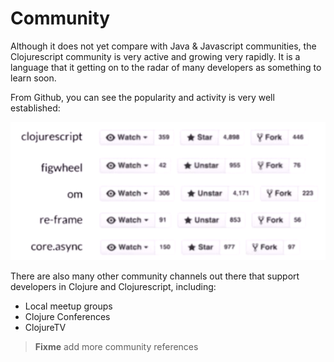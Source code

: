 # Community

Although it does not yet compare with Java & Javascript communities, the Clojurescript community is very active and growing very rapidly.  It is a language that it getting on to the radar of many developers as something to learn soon.


From Github, you can see the popularity and activity is very well established:

![Clojurescript popularity on Github](/images/clojurescript-community-github-stars.png)


There are also many other community channels out there that support developers in Clojure and Clojurescript, including:

* Local meetup groups
* Clojure Conferences
* ClojureTV

> **Fixme** add more community references

